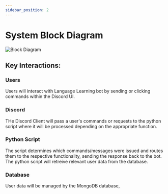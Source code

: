 ```yaml
---
sidebar_position: 2
---
```


# System Block Diagram

![Block Diagram](https://github.com/Capstone-Projects-2023-Fall/project-language-learning-discord-bot/assets/89528532/98a4116f-e66e-472f-becd-78146593cc8c)

## Key Interactions:
### Users
Users will interact with Language Learning bot by sending or clicking commands within the Discord UI.

### Discord
THe Discord Client will pass a user's commands or requests to the python script where it will be processed depending on the appropriate function.

### Python Script
The script determines which commands/messages were issued and routes them to the respective functionality, sending the response back to the bot. 
The python script will retreive relevant user data from the database.

### Database
User data will be managed by the MongoDB database,
